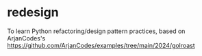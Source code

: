 # redesign
To learn Python refactoring/design pattern practices, based on ArjanCodes's https://github.com/ArjanCodes/examples/tree/main/2024/golroast
